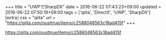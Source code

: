 +++
title = "UWPでSharpDX"
date = 2016-06-22 07:43:23+09:00
updated = 2016-06-22 07:50:19+09:00
tags = ['qiita', 'DirectX', 'UWP', 'SharpDX']
[extra]
css = "qiita"
url = "https://qiita.com/ousttrue/items/c2588048563c18ad415f"
+++

<https://qiita.com/ousttrue/items/c2588048563c18ad415f>

